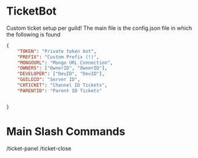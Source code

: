 # TicketBot
Custom ticket setup per guild!
The main file is the config.json file in which the following is found

```json
{
    "TOKEN": "Private token bot",
    "PREFIX": "Custom Prefix (!)",
    "MONGOURL": "Mongo URL Connection",
    "OWNERS": ["OwnerID", "OwnerID"],
    "DEVELOPER": ["DevID", "DevID"],
    "GUILDID": "Server ID",
    "CHTICKET": "Channel ID Tickets",
    "PARENTID": "Parent ID Tickets"


}
```
# Main Slash Commands
/ticket-panel
/ticket-close 
